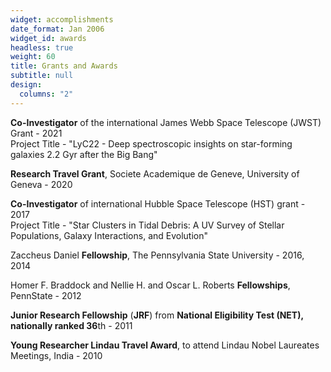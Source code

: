 ```yaml
---
widget: accomplishments
date_format: Jan 2006
widget_id: awards
headless: true
weight: 60
title: Grants and Awards
subtitle: null
design:
  columns: "2"
---
```

**Co-Investigator** of the international James Webb Space Telescope (JWST) Grant - 2021\
Project Title - "LyC22 - Deep spectroscopic insights on star-forming galaxies 2.2 Gyr after the Big Bang"

**Research Travel Grant**, Societe Academique de Geneve, University of Geneva - 2020

**Co-Investigator** of international Hubble Space Telescope (HST) grant - 2017\
Project Title - "Star Clusters in Tidal Debris: A UV Survey of Stellar Populations, Galaxy Interactions, and Evolution"

Zaccheus Daniel **Fellowship**, The Pennsylvania State University - 2016, 2014

Homer F. Braddock and Nellie H. and Oscar L. Roberts **Fellowships**, PennState - 2012

**Junior Research Fellowship** (**JRF**) from **National Eligibility Test (NET), nationally ranked 36**th -  2011

**Young Researcher Lindau Travel Award**, to attend Lindau Nobel Laureates Meetings, India - 2010
